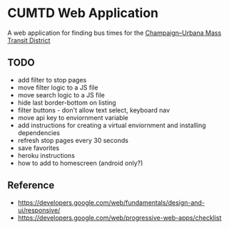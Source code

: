 # CUMTD Web Application

A web application for finding bus times for the [Champaign–Urbana Mass Transit District](https://mtd.org/)

## TODO

- add filter to stop pages
- move filter logic to a JS file
- move search logic to a JS file
- hide last border-bottom on listing
- filter buttons - don't allow text select, keyboard nav
- move api key to enviornment variable
- add instructions for creating a virtual enviornment and installing dependencies
- refresh stop pages every 30 seconds
- save favorites
- heroku instructions
- how to add to homescreen (android only?)

## Reference

- https://developers.google.com/web/fundamentals/design-and-ui/responsive/
- https://developers.google.com/web/progressive-web-apps/checklist
